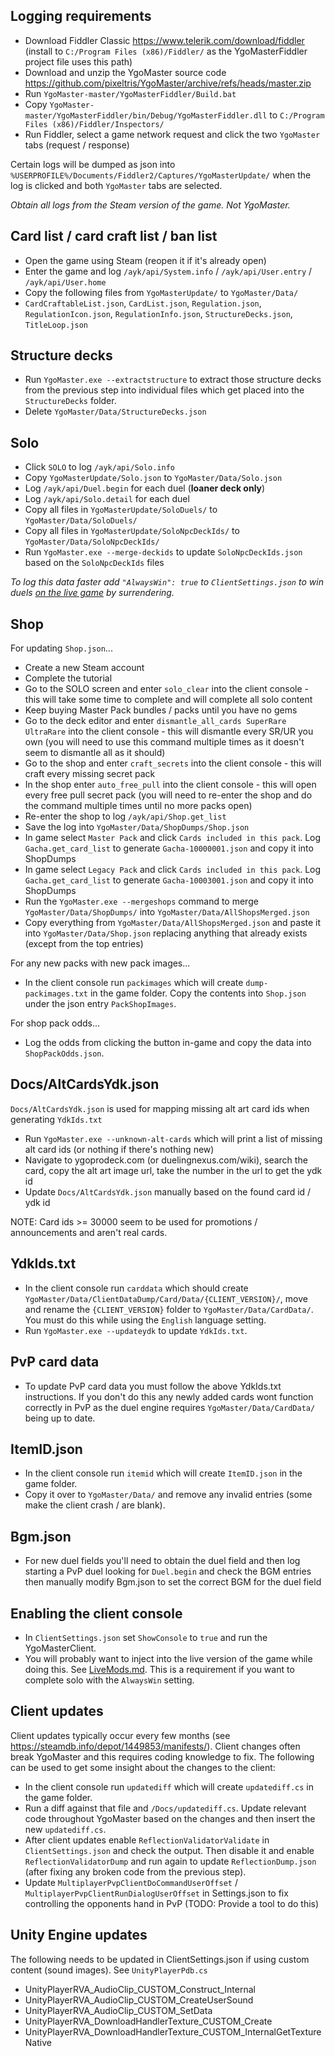 ## Logging requirements

- Download Fiddler Classic https://www.telerik.com/download/fiddler (install to `C:/Program Files (x86)/Fiddler/` as the YgoMasterFiddler project file uses this path)
- Download and unzip the YgoMaster source code https://github.com/pixeltris/YgoMaster/archive/refs/heads/master.zip
- Run `YgoMaster-master/YgoMasterFiddler/Build.bat`
- Copy `YgoMaster-master/YgoMasterFiddler/bin/Debug/YgoMasterFiddler.dll` to `C:/Program Files (x86)/Fiddler/Inspectors/`
- Run Fiddler, select a game network request and click the two `YgoMaster` tabs (request / response)

Certain logs will be dumped as json into `%USERPROFILE%/Documents/Fiddler2/Captures/YgoMasterUpdate/` when the log is clicked and both `YgoMaster` tabs are selected.

*Obtain all logs from the Steam version of the game. Not YgoMaster.*

## Card list / card craft list / ban list

- Open the game using Steam (reopen it if it's already open)
- Enter the game and log `/ayk/api/System.info` / `/ayk/api/User.entry` / `/ayk/api/User.home`
- Copy the following files from `YgoMasterUpdate/` to `YgoMaster/Data/`
- `CardCraftableList.json`, `CardList.json`, `Regulation.json`, `RegulationIcon.json`, `RegulationInfo.json`, `StructureDecks.json`, `TitleLoop.json`

## Structure decks

- Run `YgoMaster.exe --extractstructure` to extract those structure decks from the previous step into individual files which get placed into the `StructureDecks` folder.
- Delete `YgoMaster/Data/StructureDecks.json`

## Solo

- Click `SOLO` to log `/ayk/api/Solo.info`
- Copy `YgoMasterUpdate/Solo.json` to `YgoMaster/Data/Solo.json`
- Log `/ayk/api/Duel.begin` for each duel (**loaner deck only**)
- Log `/ayk/api/Solo.detail` for each duel
- Copy all files in `YgoMasterUpdate/SoloDuels/` to `YgoMaster/Data/SoloDuels/`
- Copy all files in `YgoMasterUpdate/SoloNpcDeckIds/` to `YgoMaster/Data/SoloNpcDeckIds/`
- Run `YgoMaster.exe --merge-deckids` to update `SoloNpcDeckIds.json` based on the `SoloNpcDeckIds` files

*To log this data faster add `"AlwaysWin": true` to `ClientSettings.json` to win duels [on the live game](LiveMods.md) by surrendering.*

## Shop

For updating `Shop.json`...

- Create a new Steam account
- Complete the tutorial
- Go to the SOLO screen and enter `solo_clear` into the client console - this will take some time to complete and will complete all solo content
- Keep buying Master Pack bundles / packs until you have no gems
- Go to the deck editor and enter `dismantle_all_cards SuperRare UltraRare` into the client console - this will dismantle every SR/UR you own (you will need to use this command multiple times as it doesn't seem to dismantle all as it should)
- Go to the shop and enter `craft_secrets` into the client console - this will craft every missing secret pack
- In the shop enter `auto_free_pull` into the client console - this will open every free pull secret pack (you will need to re-enter the shop and do the command multiple times until no more packs open)
- Re-enter the shop to log `/ayk/api/Shop.get_list`
- Save the log into `YgoMaster/Data/ShopDumps/Shop.json`
- In game select `Master Pack` and click `Cards included in this pack`. Log `Gacha.get_card_list` to generate `Gacha-10000001.json` and copy it into ShopDumps
- In game select `Legacy Pack` and click `Cards included in this pack`. Log `Gacha.get_card_list` to generate `Gacha-10003001.json` and copy it into ShopDumps
- Run the `YgoMaster.exe --mergeshops` command to merge `YgoMaster/Data/ShopDumps/` into `YgoMaster/Data/AllShopsMerged.json`
- Copy everything from `YgoMaster/Data/AllShopsMerged.json` and paste it into `YgoMaster/Data/Shop.json` replacing anything that already exists (except from the top entries)

For any new packs with new pack images...

- In the client console run `packimages` which will create `dump-packimages.txt` in the game folder. Copy the contents into `Shop.json` under the json entry `PackShopImages`.

For shop pack odds...

- Log the odds from clicking the button in-game and copy the data into `ShopPackOdds.json`.

## Docs/AltCardsYdk.json

`Docs/AltCardsYdk.json` is used for mapping missing alt art card ids when generating `YdkIds.txt`

- Run `YgoMaster.exe --unknown-alt-cards` which will print a list of missing alt card ids (or nothing if there's nothing new)
- Navigate to ygoprodeck.com (or duelingnexus.com/wiki), search the card, copy the alt art image url, take the number in the url to get the ydk id
- Update `Docs/AltCardsYdk.json` manually based on the found card id / ydk id

NOTE: Card ids >= 30000 seem to be used for promotions / announcements and aren't real cards.

## YdkIds.txt

- In the client console run `carddata` which should create `YgoMaster/Data/ClientDataDump/Card/Data/{CLIENT_VERSION}/`, move and rename the `{CLIENT_VERSION}` folder to `YgoMaster/Data/CardData/`. You must do this while using the `English` language setting.
- Run `YgoMaster.exe --updateydk` to update `YdkIds.txt`.

## PvP card data

- To update PvP card data you must follow the above YdkIds.txt instructions. If you don't do this any newly added cards wont function correctly in PvP as the duel engine requires `YgoMaster/Data/CardData/` being up to date.

## ItemID.json

- In the client console run `itemid` which will create `ItemID.json` in the game folder.
- Copy it over to `YgoMaster/Data/` and remove any invalid entries (some make the client crash / are blank).

## Bgm.json

- For new duel fields you'll need to obtain the duel field and then log starting a PvP duel looking for `Duel.begin` and check the BGM entries then manually modify Bgm.json to set the correct BGM for the duel field

## Enabling the client console

- In `ClientSettings.json` set `ShowConsole` to `true` and run the YgoMasterClient.
- You will probably want to inject into the live version of the game while doing this. See [LiveMods.md](LiveMods.md). This is a requirement if you want to complete solo with the `AlwaysWin` setting.

## Client updates

Client updates typically occur every few months (see https://steamdb.info/depot/1449853/manifests/). Client changes often break YgoMaster and this requires coding knowledge to fix. The following can be used to get some insight about the changes to the client:

- In the client console run `updatediff` which will create `updatediff.cs` in the game folder.
- Run a diff against that file and `/Docs/updatediff.cs`. Update relevant code throughout YgoMaster based on the changes and then insert the new `updatediff.cs`.
- After client updates enable `ReflectionValidatorValidate` in `ClientSettings.json` and check the output. Then disable it and enable `ReflectionValidatorDump` and run again to update `ReflectionDump.json` (after fixing any broken code from the previous step).
- Update `MultiplayerPvpClientDoCommandUserOffset` / `MultiplayerPvpClientRunDialogUserOffset` in Settings.json to fix controlling the opponents hand in PvP (TODO: Provide a tool to do this)

## Unity Engine updates

The following needs to be updated in ClientSettings.json if using custom content (sound images). See `UnityPlayerPdb.cs`

- UnityPlayerRVA_AudioClip_CUSTOM_Construct_Internal
- UnityPlayerRVA_AudioClip_CUSTOM_CreateUserSound
- UnityPlayerRVA_AudioClip_CUSTOM_SetData
- UnityPlayerRVA_DownloadHandlerTexture_CUSTOM_Create
- UnityPlayerRVA_DownloadHandlerTexture_CUSTOM_InternalGetTextureNative